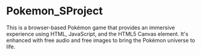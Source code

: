 # Pokemon_SProject
This is a browser-based Pokémon game that provides an immersive experience using HTML, JavaScript, and the HTML5 Canvas element. It's enhanced with free audio and free images to bring the Pokémon universe to life.
